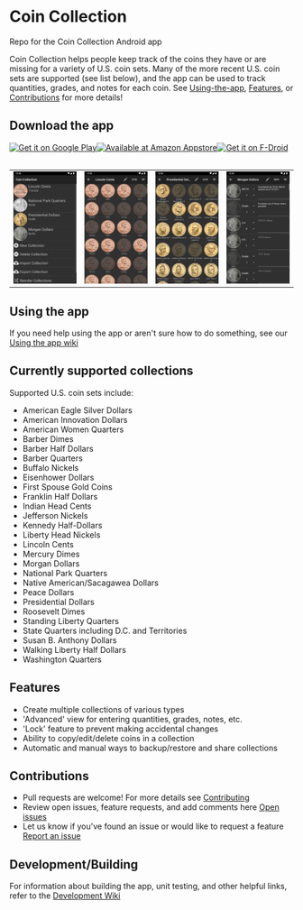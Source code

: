 # Coin Collection
Repo for the Coin Collection Android app

Coin Collection helps people keep track of the coins they have or are missing for a variety of U.S. coin sets. Many of the more recent U.S. coin sets are supported (see list below), and the app can be used to track quantities, grades, and notes for each coin. See [Using-the-app](#Using-the-app), [Features](#Features), or [Contributions](#Contributions) for more details!

## Download the app
<div style="display:flex;" >
<a href="https://play.google.com/store/apps/details?id=com.spencerpages">
    <img alt="Get it on Google Play" height="64" src="https://raw.githubusercontent.com/anwilli5/coin-collection-android-US/main/images/google-play-badge.png" />
</a>
<a href="http://www.amazon.com/gp/product/B00KZ7PYPY/ref=mas_pm_coin_collection">
    <img alt="Available at Amazon Appstore" height="64" src="https://raw.githubusercontent.com/anwilli5/coin-collection-android-US/main/images/amazon-appstore-badge.png" />
</a>
<a href="https://f-droid.org/en/packages/com.spencerpages">
    <img src="https://fdroid.gitlab.io/artwork/badge/get-it-on.png"
    alt="Get it on F-Droid"
    height="64">
</a>
</div><br/>

<table>
    <tr>
        <td><img src="./images/screenshots/small/main_screen.png" alt="Home Screen" width="200"/></td>
        <td><img src="./images/screenshots/small/lincoln_cents_screen.png" alt="Lincoln cents simple collection view" width="200"/></td>
        <td><img src="./images/screenshots/small/presidential_dollars_screen.png" alt="Presidential dollars simple collection view" width="200"/></td>
        <td><img src="./images/screenshots/small/morgan_dollars_screen.png" alt="Morgan dollar advanced collection view" width="200"/></td>
    </tr>
</table>

## Using the app
If you need help using the app or aren't sure how to do something, see our [Using the app wiki](https://github.com/anwilli5/coin-collection-android-US/wiki/Using-the-App)

## Currently supported collections
Supported U.S. coin sets include:
- American Eagle Silver Dollars
- American Innovation Dollars
- American Women Quarters
- Barber Dimes
- Barber Half Dollars
- Barber Quarters
- Buffalo Nickels
- Eisenhower Dollars
- First Spouse Gold Coins
- Franklin Half Dollars
- Indian Head Cents
- Jefferson Nickels
- Kennedy Half-Dollars
- Liberty Head Nickels
- Lincoln Cents
- Mercury Dimes
- Morgan Dollars
- National Park Quarters
- Native American/Sacagawea Dollars
- Peace Dollars
- Presidential Dollars
- Roosevelt Dimes
- Standing Liberty Quarters
- State Quarters including D.C. and Territories
- Susan B. Anthony Dollars
- Walking Liberty Half Dollars
- Washington Quarters

## Features
- Create multiple collections of various types
- 'Advanced' view for entering quantities, grades, notes, etc.
- 'Lock' feature to prevent making accidental changes
- Ability to copy/edit/delete coins in a collection
- Automatic and manual ways to backup/restore and share collections

## Contributions
- Pull requests are welcome! For more details see [Contributing](https://github.com/anwilli5/coin-collection-android-US/blob/main/CONTRIBUTING.md)
- Review open issues, feature requests, and add comments here [Open issues](https://github.com/anwilli5/coin-collection-android-US/issues)
- Let us know if you've found an issue or would like to request a feature [Report an issue](https://github.com/anwilli5/coin-collection-android-US/issues/new/choose)

## Development/Building
For information about building the app, unit testing, and other helpful links, refer to the [Development Wiki](https://github.com/anwilli5/coin-collection-android-US/wiki/Development)
